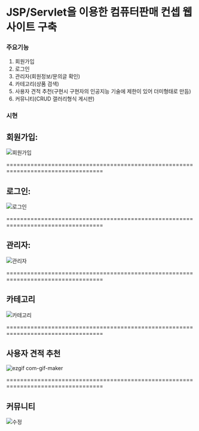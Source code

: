 
# JSP/Servlet을 이용한 컴퓨터판매 컨셉 웹사이트 구축


### 주요기능
1. 회원가입
2. 로그인
3. 관리자(회원정보/문의글 확인)  
4. 카테고리(상품 검색)
5. 사용자 견적 추천(구현시 구현자의 인공지능 기술에 제한이 있어 더미형태로 만듬)
6. 커뮤니티(CRUD 갤러리형식 게시판)


### 시현

## 회원가입:
![회원가입](https://user-images.githubusercontent.com/57785267/115803337-9a04a500-a41b-11eb-8080-b5eedc464f70.gif)



==================================================================================



## 로그인:
![로그인](https://user-images.githubusercontent.com/57785267/115803600-2f079e00-a41c-11eb-9482-1a0930821c6c.gif)



==================================================================================



## 관리자:
![관리자](https://user-images.githubusercontent.com/57785267/115809461-1e105a00-a427-11eb-99f0-3d5db9039904.gif)





==================================================================================


## 카테고리
![카테고리](https://user-images.githubusercontent.com/57785267/115809303-cd006600-a426-11eb-81be-ce21cc1f7efc.gif)




==================================================================================



## 사용자 견적 추천
![ezgif com-gif-maker](https://user-images.githubusercontent.com/57785267/115813207-bad5f600-a42d-11eb-86e9-748ccff97aad.gif)




==================================================================================



## 커뮤니티
![수정](https://user-images.githubusercontent.com/57785267/115809326-d5f13780-a426-11eb-8e92-3832b61945a9.gif)





